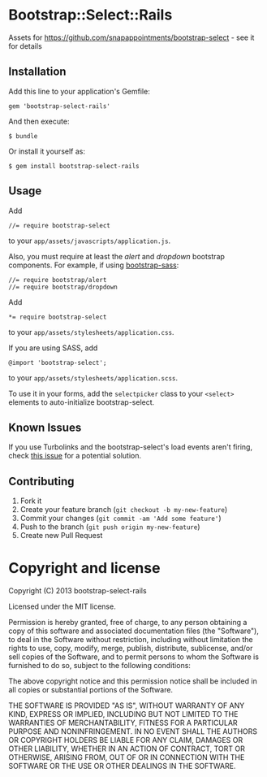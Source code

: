 # Bootstrap::Select::Rails

Assets for https://github.com/snapappointments/bootstrap-select - see it for details

## Installation

Add this line to your application's Gemfile:

    gem 'bootstrap-select-rails'

And then execute:

    $ bundle

Or install it yourself as:

    $ gem install bootstrap-select-rails

## Usage

Add 

    //= require bootstrap-select

to your `app/assets/javascripts/application.js`.

Also, you must require at least the *alert* and *dropdown* bootstrap components.
For example, if using
[bootstrap-sass](https://github.com/twbs/bootstrap-sass):

    //= require bootstrap/alert
    //= require bootstrap/dropdown
     
Add 

    *= require bootstrap-select
    
to your `app/assets/stylesheets/application.css`.

If you are using SASS, add

    @import 'bootstrap-select';

to your `app/assets/stylesheets/application.scss`.


To use it in your forms, add the `selectpicker` class to your `<select>` elements to auto-initialize bootstrap-select.

## Known Issues
If you use Turbolinks and the bootstrap-select's load events aren't firing, check [this issue](https://github.com/Slashek/bootstrap-select-rails/issues/31) for a potential solution.

## Contributing

1. Fork it
2. Create your feature branch (`git checkout -b my-new-feature`)
3. Commit your changes (`git commit -am 'Add some feature'`)
4. Push to the branch (`git push origin my-new-feature`)
5. Create new Pull Request

# Copyright and license

Copyright (C) 2013 bootstrap-select-rails

Licensed under the MIT license.

Permission is hereby granted, free of charge, to any person obtaining a copy of this software and associated documentation files (the "Software"), to deal in the Software without restriction, including without limitation the rights to use, copy, modify, merge, publish, distribute, sublicense, and/or sell copies of the Software, and to permit persons to whom the Software is furnished to do so, subject to the following conditions:

The above copyright notice and this permission notice shall be included in all copies or substantial portions of the Software.

THE SOFTWARE IS PROVIDED "AS IS", WITHOUT WARRANTY OF ANY KIND, EXPRESS OR IMPLIED, INCLUDING BUT NOT LIMITED TO THE WARRANTIES OF MERCHANTABILITY, FITNESS FOR A PARTICULAR PURPOSE AND NONINFRINGEMENT. IN NO EVENT SHALL THE AUTHORS OR COPYRIGHT HOLDERS BE LIABLE FOR ANY CLAIM, DAMAGES OR OTHER LIABILITY, WHETHER IN AN ACTION OF CONTRACT, TORT OR OTHERWISE, ARISING FROM, OUT OF OR IN CONNECTION WITH THE SOFTWARE OR THE USE OR OTHER DEALINGS IN THE SOFTWARE.
